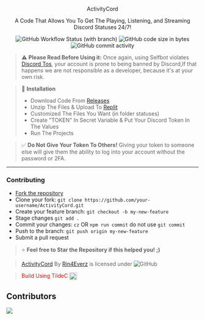 <p align="center">
ActivityCord
</p>
<p align="center">
A Code That Allows You To Get The Playing, Listening, and Streaming Discord Statuses 24/7!
</p>
<p align="center">
<img alt="GitHub Workflow Status (with branch)" src="https://img.shields.io/github/actions/workflow/status/rinxyzz/ActivityCord/codeql.yml?branch=main&style=for-the-badge">
<img alt="GitHub code size in bytes" src="https://img.shields.io/github/languages/code-size/rinxyzz/ActivityCord?style=for-the-badge">
<img alt="GitHub commit activity" src="https://img.shields.io/github/commit-activity/y/rinxyzz/ActivityCord?style=for-the-badge">
</p>

> :warning: **Please Read Before Using it:** Once again, using Selfbot violates [Discord Tos](https://discord.com/terms), your account is prone to being banned by Discord,If that happens we are not responsible as a developer, because it's at your own risk.

> :memo: **Installation**
> - Download Code From [Releases](https://github.com/rinxyzz/ActivityCord/releases)
> - Unzip The Files & Upload To [Replit](https://replit.com)
> - Customized The Files You Want (in folder statuses)
> - Create "TOKEN" In Secret Variable & Put Your Discord Token In The Values
> - Run The Projects


> ✅ **Do Not Give Your Token To Others!** Giving your token to someone else will give them the ability to log into your account without the password or 2FA.

---

### Contributing
- [Fork the repository](https://github.com/rinxyzz/ActivityCord/fork)
- Clone your fork: `git clone https://github.com/your-username/ActivityCord.git`
- Create your feature branch: `git checkout -b my-new-feature`
- Stage changes `git add .`
- Commit your changes: `cz` OR `npm run commit` do not use `git commit`
- Push to the branch: `git push origin my-new-feature`
- Submit a pull request
> ⭐ **Feel free to Star the Repository if this helped you! ;)**

> [ActivityCord](https://github.com/rinxyzz/ActivityCord) By [Rin4Everz](https://rin4ever.xyz) is licensed under
> <img alt="GitHub" src="https://img.shields.io/github/license/rinxyzz/ActivityCord">

> <font color="red">Build Using TildeC</font> <img src="https://raw.githubusercontent.com/rinxyzz/ActivityCord/main/icons/tildecv2.png" width="20" height="20" align="center">

## Contributors
<a href="https://github.com/rinxyzz/ActivityCord/graphs/contributors">
  <img src="https://contrib.rocks/image?repo=rinxyzz/ActivityCord" />
</a>

